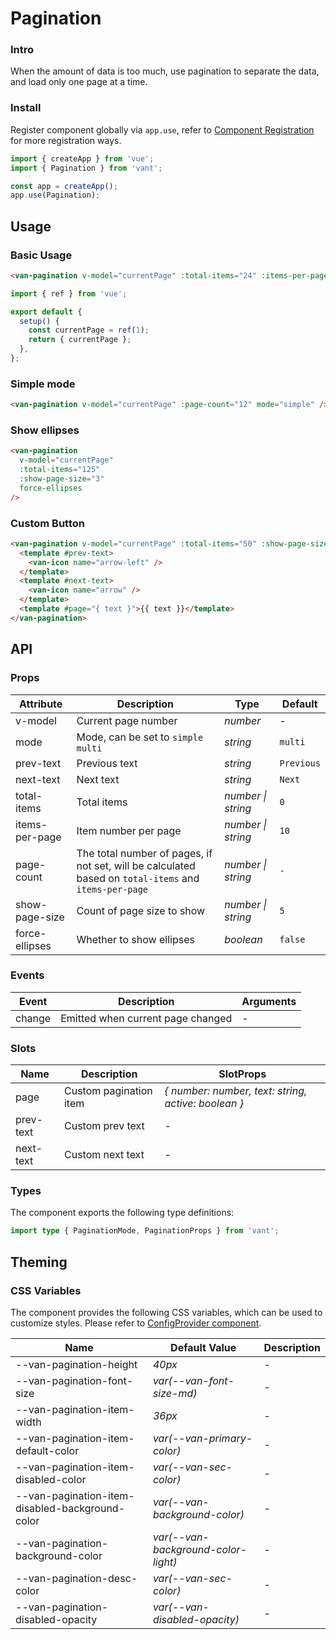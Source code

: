 # Pagination

### Intro

When the amount of data is too much, use pagination to separate the data, and load only one page at a time.

### Install

Register component globally via `app.use`, refer to [Component Registration](#/en-US/advanced-usage#zu-jian-zhu-ce) for more registration ways.

```js
import { createApp } from 'vue';
import { Pagination } from 'vant';

const app = createApp();
app.use(Pagination);
```

## Usage

### Basic Usage

```html
<van-pagination v-model="currentPage" :total-items="24" :items-per-page="5" />
```

```js
import { ref } from 'vue';

export default {
  setup() {
    const currentPage = ref(1);
    return { currentPage };
  },
};
```

### Simple mode

```html
<van-pagination v-model="currentPage" :page-count="12" mode="simple" />
```

### Show ellipses

```html
<van-pagination
  v-model="currentPage"
  :total-items="125"
  :show-page-size="3"
  force-ellipses
/>
```

### Custom Button

```html
<van-pagination v-model="currentPage" :total-items="50" :show-page-size="5">
  <template #prev-text>
    <van-icon name="arrow-left" />
  </template>
  <template #next-text>
    <van-icon name="arrow" />
  </template>
  <template #page="{ text }">{{ text }}</template>
</van-pagination>
```

## API

### Props

| Attribute | Description | Type | Default |
| --- | --- | --- | --- |
| v-model | Current page number | _number_ | - |
| mode | Mode, can be set to `simple` `multi` | _string_ | `multi` |
| prev-text | Previous text | _string_ | `Previous` |
| next-text | Next text | _string_ | `Next` |
| total-items | Total items | _number \| string_ | `0` |
| items-per-page | Item number per page | _number \| string_ | `10` |
| page-count | The total number of pages, if not set, will be calculated based on `total-items` and `items-per-page` | _number \| string_ | `-` |
| show-page-size | Count of page size to show | _number \| string_ | `5` |
| force-ellipses | Whether to show ellipses | _boolean_ | `false` |

### Events

| Event  | Description                       | Arguments |
| ------ | --------------------------------- | --------- |
| change | Emitted when current page changed | -         |

### Slots

| Name | Description | SlotProps |
| --- | --- | --- |
| page | Custom pagination item | _{ number: number, text: string, active: boolean }_ |
| prev-text | Custom prev text | - |
| next-text | Custom next text | - |

### Types

The component exports the following type definitions:

```ts
import type { PaginationMode, PaginationProps } from 'vant';
```

## Theming

### CSS Variables

The component provides the following CSS variables, which can be used to customize styles. Please refer to [ConfigProvider component](#/en-US/config-provider).

| Name | Default Value | Description |
| --- | --- | --- |
| --van-pagination-height | _40px_ | - |
| --van-pagination-font-size | _var(--van-font-size-md)_ | - |
| --van-pagination-item-width | _36px_ | - |
| --van-pagination-item-default-color | _var(--van-primary-color)_ | - |
| --van-pagination-item-disabled-color | _var(--van-sec-color)_ | - |
| --van-pagination-item-disabled-background-color | _var(--van-background-color)_ | - |
| --van-pagination-background-color | _var(--van-background-color-light)_ | - |
| --van-pagination-desc-color | _var(--van-sec-color)_ | - |
| --van-pagination-disabled-opacity | _var(--van-disabled-opacity)_ | - |
